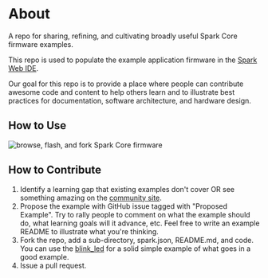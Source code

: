 About
=====

A repo for sharing, refining, and cultivating broadly useful Spark Core firmware examples.

This repo is used to populate the example application firmware in the [Spark Web IDE](https://www.spark.io/build).

Our goal for this repo is to provide a place where people can contribute awesome code and content to help others learn and to illustrate best practices for documentation, software architecture, and hardware design.

How to Use
----------

![browse, flash, and fork Spark Core firmware](http://s3.amazonaws.com/spark-website/forkable_firmware_screenshot.png)

How to Contribute
-----------------

1. Identify a learning gap that existing examples don't cover OR see something amazing on the [community site](community.spark.io).
1. Propose the example with GitHub issue tagged with "Proposed Example". Try to rally people to comment on what the example should do, what learning goals will it advance, etc. Feel free to write an example README to illustrate what you're thinking.
2. Fork the repo, add a sub-directory, spark.json, README.md, and code. 
You can use the [blink_led](/blink_led) for a solid simple example of what goes in a good example.
3. Issue a pull request.
